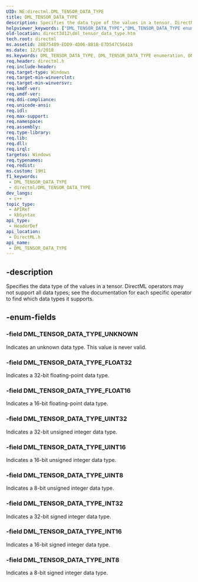 ```yaml
---
UID: NE:directml.DML_TENSOR_DATA_TYPE
title: DML_TENSOR_DATA_TYPE
description: Specifies the data type of the values in a tensor. DirectML operators may not support all data types; see the documentation for each specific operator to find which data types it supports.
helpviewer_keywords: ["DML_TENSOR_DATA_TYPE","DML_TENSOR_DATA_TYPE enumeration","DML_TENSOR_DATA_TYPE_FLOAT16","DML_TENSOR_DATA_TYPE_FLOAT32","DML_TENSOR_DATA_TYPE_INT16","DML_TENSOR_DATA_TYPE_INT32","DML_TENSOR_DATA_TYPE_INT8","DML_TENSOR_DATA_TYPE_UINT16","DML_TENSOR_DATA_TYPE_UINT32","DML_TENSOR_DATA_TYPE_UINT8","DML_TENSOR_DATA_TYPE_UNKNOWN","direct3d12.dml_tensor_data_type","directml/DML_TENSOR_DATA_TYPE","directml/DML_TENSOR_DATA_TYPE_FLOAT16","directml/DML_TENSOR_DATA_TYPE_FLOAT32","directml/DML_TENSOR_DATA_TYPE_INT16","directml/DML_TENSOR_DATA_TYPE_INT32","directml/DML_TENSOR_DATA_TYPE_INT8","directml/DML_TENSOR_DATA_TYPE_UINT16","directml/DML_TENSOR_DATA_TYPE_UINT32","directml/DML_TENSOR_DATA_TYPE_UINT8","directml/DML_TENSOR_DATA_TYPE_UNKNOWN"]
old-location: direct3d12\dml_tensor_data_type.htm
tech.root: directml
ms.assetid: 28B75489-EDD9-4D06-881B-E7D547C56418
ms.date: 12/5/2018
ms.keywords: DML_TENSOR_DATA_TYPE, DML_TENSOR_DATA_TYPE enumeration, DML_TENSOR_DATA_TYPE_FLOAT16, DML_TENSOR_DATA_TYPE_FLOAT32, DML_TENSOR_DATA_TYPE_INT16, DML_TENSOR_DATA_TYPE_INT32, DML_TENSOR_DATA_TYPE_INT8, DML_TENSOR_DATA_TYPE_UINT16, DML_TENSOR_DATA_TYPE_UINT32, DML_TENSOR_DATA_TYPE_UINT8, DML_TENSOR_DATA_TYPE_UNKNOWN, direct3d12.dml_tensor_data_type, directml/DML_TENSOR_DATA_TYPE, directml/DML_TENSOR_DATA_TYPE_FLOAT16, directml/DML_TENSOR_DATA_TYPE_FLOAT32, directml/DML_TENSOR_DATA_TYPE_INT16, directml/DML_TENSOR_DATA_TYPE_INT32, directml/DML_TENSOR_DATA_TYPE_INT8, directml/DML_TENSOR_DATA_TYPE_UINT16, directml/DML_TENSOR_DATA_TYPE_UINT32, directml/DML_TENSOR_DATA_TYPE_UINT8, directml/DML_TENSOR_DATA_TYPE_UNKNOWN
req.header: directml.h
req.include-header: 
req.target-type: Windows
req.target-min-winverclnt: 
req.target-min-winversvr: 
req.kmdf-ver: 
req.umdf-ver: 
req.ddi-compliance: 
req.unicode-ansi: 
req.idl: 
req.max-support: 
req.namespace: 
req.assembly: 
req.type-library: 
req.lib: 
req.dll: 
req.irql: 
targetos: Windows
req.typenames: 
req.redist: 
ms.custom: 19H1
f1_keywords:
 - DML_TENSOR_DATA_TYPE
 - directml/DML_TENSOR_DATA_TYPE
dev_langs:
 - c++
topic_type:
 - APIRef
 - kbSyntax
api_type:
 - HeaderDef
api_location:
 - DirectML.h
api_name:
 - DML_TENSOR_DATA_TYPE
---
```


## -description

Specifies the data type of the values in a tensor. DirectML operators may not support all data types; see the documentation for each specific operator to find which
    data types it supports.

## -enum-fields

### -field DML_TENSOR_DATA_TYPE_UNKNOWN

Indicates an unknown data type. This value is never valid.

### -field DML_TENSOR_DATA_TYPE_FLOAT32

Indicates a 32-bit floating-point data type.

### -field DML_TENSOR_DATA_TYPE_FLOAT16

Indicates a 16-bit floating-point data type.

### -field DML_TENSOR_DATA_TYPE_UINT32

Indicates a 32-bit unsigned integer data type.

### -field DML_TENSOR_DATA_TYPE_UINT16

Indicates a 16-bit unsigned integer data type.

### -field DML_TENSOR_DATA_TYPE_UINT8

Indicates a 8-bit unsigned integer data type.

### -field DML_TENSOR_DATA_TYPE_INT32

Indicates a 32-bit signed integer data type.

### -field DML_TENSOR_DATA_TYPE_INT16

Indicates a 16-bit signed integer data type.

### -field DML_TENSOR_DATA_TYPE_INT8

Indicates a 8-bit signed integer data type.

